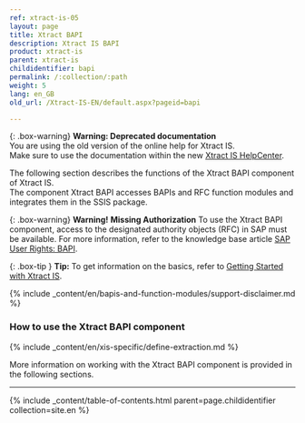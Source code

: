 ```yaml
---
ref: xtract-is-05
layout: page
title: Xtract BAPI
description: Xtract IS BAPI
product: xtract-is
parent: xtract-is
childidentifier: bapi
permalink: /:collection/:path
weight: 5
lang: en_GB
old_url: /Xtract-IS-EN/default.aspx?pageid=bapi

---
```


{: .box-warning}
**Warning: Deprecated documentation** <br>
You are using the old version of the online help for Xtract IS.<br>
Make sure to use the documentation within the new [Xtract IS HelpCenter](https://helpcenter.theobald-software.com/xtract-is/documentation/introduction/).

The following section describes the functions of the Xtract BAPI component of Xtract IS.<br>
The component Xtract BAPI accesses BAPIs and RFC function modules and integrates them in the SSIS package.

{: .box-warning}
**Warning!** **Missing Authorization**
To use the Xtract BAPI component, access to the designated authority objects (RFC) in SAP must be available.
For more information, refer to the knowledge base article [SAP User Rights: BAPI](https://kb.theobald-software.com/sap/authority-objects-sap-user-rights#bapi).

{: .box-tip }
**Tip:** To get information on the basics, refer to [Getting Started with Xtract IS](./getting-started). <br>

{% include _content/en/bapis-and-function-modules/support-disclaimer.md %}

### How to use the Xtract BAPI component
{% include _content/en/xis-specific/define-extraction.md %}

More information on working with the Xtract BAPI component is provided in the following sections.

****
{% include _content/table-of-contents.html parent=page.childidentifier collection=site.en %}